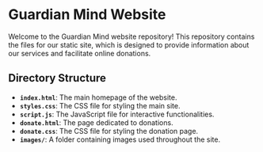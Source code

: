 # Guardian Mind Website

Welcome to the Guardian Mind website repository! This repository contains the files for our static site, which is designed to provide information about our services and facilitate online donations.

## Directory Structure

- **`index.html`**: The main homepage of the website.
- **`styles.css`**: The CSS file for styling the main site.
- **`script.js`**: The JavaScript file for interactive functionalities.
- **`donate.html`**: The page dedicated to donations.
- **`donate.css`**: The CSS file for styling the donation page.
- **`images/`**: A folder containing images used throughout the site.
